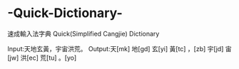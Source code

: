 # -Quick-Dictionary-
速成輸入法字典
Quick(Simplified Cangjie) Dictionary



Input:天地玄黃，宇宙洪荒。
Output:天[mk] 地[gd] 玄[yi] 黃[tc] ，[zb] 宇[jd] 宙[jw] 洪[ec] 荒[tu] 。[yo]
